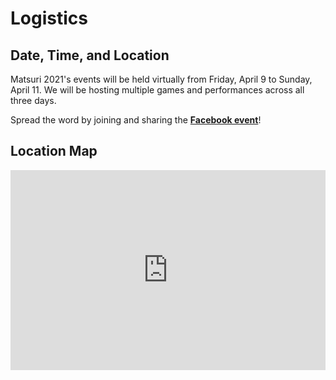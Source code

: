 # Logistics

## Date, Time, and Location

Matsuri 2021's events will be held virtually from Friday, April 9 to Sunday, April 11. We will be hosting multiple games and performances across
all three days. 

Spread the word by joining and sharing the **[Facebook event](https://www.facebook.com/events/268303537457369/)**! 

## Location Map
<iframe src="https://maps.google.com/maps?q=CMU%20Cohon%20University%20Rangos%20Ballroom&t=&z=17&ie=UTF8&iwloc=&output=embed" width="100%" height="320" frameborder="0" style="border:0" allowfullscreen></iframe>
<br>
